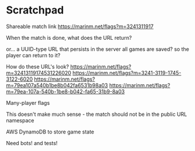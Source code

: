 # Scratchpad

Shareable match link
https://marinm.net/flags?m=3241311917


When the match is done, what does the URL return?

or... a UUID-type URL that persists in the server
all games are saved?
so the player can return to it?

How do these URL's look?
https://marinm.net/flags?m=32413119174531226020
https://marinm.net/flags?m=3241-3119-1745-3122-6020
https://marinm.net/flags?m=79ea107a540b1be8b042fa6531b98a03
https://marinm.net/flags?m=79ea-107a-540b-1be8-b042-fa65-31b9-8a03


Many-player flags

This doesn't make much sense - the match should not be in the public URL namespace


AWS DynamoDB to store game state

Need bots! and tests!